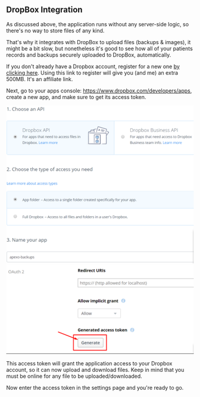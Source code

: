 ## DropBox Integration

As discussed above, the application runs without any server-side logic, so there's no way to store files of any kind.

That's why it integrates with DropBox to upload files (backups & images), it might be a bit slow, but nonetheless it's good to see how all of your patients records and backups securely uploaded to DropBox, automatically.

If you don't already have a Dropbox account, register for a new one [by clicking here](https://db.tt/RKAnTNGELg). Using this link to register will give you (and me) an extra 500MB. It's an affiliate link.

Next, go to your apps console: https://www.dropbox.com/developers/apps, create a new app, and make sure to get its access token.

![Create your app](./docs/dropbox0.png)
![Get access token](./docs/dropbox1.png)

This access token will grant the application access to your Dropbox account, so it can now upload and download files.
Keep in mind that you must be online for any file to be uploaded/downloaded.

Now enter the access token in the settings page and you're ready to go.
